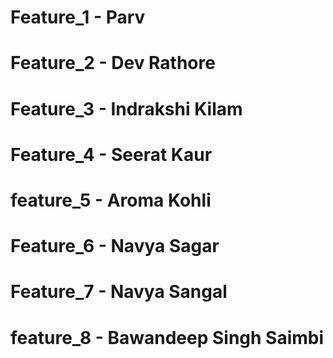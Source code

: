 # Feature_1 - Parv
# Feature_2 - Dev Rathore
# Feature_3 - Indrakshi Kilam
# Feature_4 - Seerat Kaur
# feature_5 - Aroma Kohli
# Feature_6 - Navya Sagar
# Feature_7 - Navya Sangal
# feature_8 - Bawandeep Singh Saimbi
